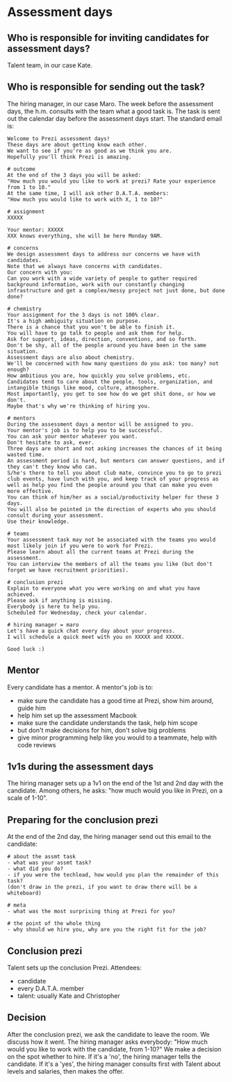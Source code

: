 Assessment days
===============

Who is responsible for inviting candidates for assessment days?
---------------------------------------------------------------
Talent team, in our case Kate.

Who is responsible for sending out the task?
--------------------------------------------
The hiring manager, in our case Maro.
The week before the assessment days, the h.m. consults with the team what a good task is.
The task is sent out the calendar day before the assessment days start.
The standard email is:

    Welcome to Prezi assessment days!
    These days are about getting know each other.
    We want to see if you're as good as we think you are.
    Hopefully you'll think Prezi is amazing.

    # outcome
    At the end of the 3 days you will be asked:
    "How much you would you like to work at prezi? Rate your experience from 1 to 10."
    At the same time, I will ask other D.A.T.A. members:
    "How much you would like to work with X, 1 to 10?"

    # assignment
    XXXXX

    Your mentor: XXXXX
    XXX knows everything, she will be here Monday 9AM.

    # concerns
    We design assessment days to address our concerns we have with candidates.
    Note that we always have concerns with candidates.
    Our concern with you:
    Can you work with a wide variety of people to gather required background information, work with our constantly changing infrastructure and get a complex/messy project not just done, but done done?

    # chemistry
    Your assignment for the 3 days is not 100% clear.
    It's a high ambiguity situation on purpose.
    There is a chance that you won't be able to finish it.
    You will have to go talk to people and ask them for help.
    Ask for support, ideas, direction, conventions, and so forth.
    Don't be shy, all of the people around you have been in the same situation.
    Assessment days are also about chemistry.
    We'll be concerned with how many questions do you ask: too many? not enough?
    How ambitious you are, how quickly you solve problems, etc.
    Candidates tend to care about the people, tools, organization, and intangible things like mood, culture, atmosphere.
    Most importantly, you get to see how do we get shit done, or how we don't.
    Maybe that's why we're thinking of hiring you.

    # mentors
    During the assessment days a mentor will be assigned to you.
    Your mentor's job is to help you to be successful.
    You can ask your mentor whatever you want.
    Don't hesitate to ask, ever.
    Three days are short and not asking increases the chances of it being wasted time.
    An assessment period is hard, but mentors can answer questions, and if they can't they know who can.
    S/he's there to tell you about club mate, convince you to go to prezi club events, have lunch with you, and keep track of your progress as well as help you find the people around you that can make you even more effective.
    You can think of him/her as a social/productivity helper for these 3 days.
    You will also be pointed in the direction of experts who you should consult during your assessment.
    Use their knowledge.

    # teams
    Your assessment task may not be associated with the teams you would most likely join if you were to work for Prezi.
    Please learn about all the current teams at Prezi during the assessment.
    You can interview the members of all the teams you like (but don't forget we have recruitment priorities).

    # conclusion prezi
    Explain to everyone what you were working on and what you have achieved.
    Please ask if anything is missing.
    Everybody is here to help you.
    Scheduled for Wednesday, check your calendar.

    # hiring manager = maro
    Let's have a quick chat every day about your progress.
    I will schedule a quick meet with you on XXXXX and XXXXX.

    Good luck :)

Mentor
------
Every candidate has a mentor.
A mentor's job is to:
- make sure the candidate has a good time at Prezi, show him around, guide him
- help him set up the assessment Macbook
- make sure the candidate understands the task, help him scope
- but don't make decisions for him, don't solve big problems
- give minor programming help like you would to a teammate, help with code reviews

1v1s during the assessment days
-------------------------------
The hiring manager sets up a 1v1 on the end of the 1st and 2nd day with the candidate.
Among others, he asks: "how much would you like in Prezi, on a scale of 1-10".

Preparing for the conclusion prezi
----------------------------------
At the end of the 2nd day, the hiring manager send out this email to the candidate:

    # about the assmt task
    - what was your assmt task?
    - what did you do?
    - if you were the techlead, how would you plan the remainder of this task?
    (don't draw in the prezi, if you want to draw there will be a whiteboard)

    # meta
    - what was the most surprising thing at Prezi for you?

    # the point of the whole thing
    - why should we hire you, why are you the right fit for the job?

Conclusion prezi
----------------
Talent sets up the conclusion Prezi.
Attendees:
- candidate
- every D.A.T.A. member
- talent: usually Kate and Christopher

Decision
--------
After the conclusion prezi, we ask the candidate to leave the room.
We discuss how it went.
The hiring manager asks everybody:
"How much would you like to work with the candidate, from 1-10?"
We make a decision on the spot whether to hire.
If it's a 'no', the hiring manager tells the candidate.
If it's a 'yes', the hiring manager consults first with Talent about levels and salaries, then makes the offer.
